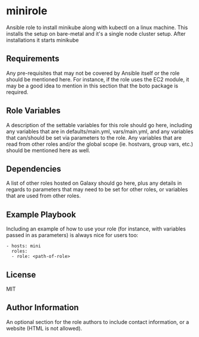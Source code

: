 minirole
=========

Ansible role to install minikube along with kubectl on a linux machine. This installs the setup on bare-metal and it's a single node cluster setup. After installations it starts minikube

Requirements
------------

Any pre-requisites that may not be covered by Ansible itself or the role should be mentioned here. For instance, if the role uses the EC2 module, it may be a good idea to mention in this section that the boto package is required.

Role Variables
--------------

A description of the settable variables for this role should go here, including any variables that are in defaults/main.yml, vars/main.yml, and any variables that can/should be set via parameters to the role. Any variables that are read from other roles and/or the global scope (ie. hostvars, group vars, etc.) should be mentioned here as well.

Dependencies
------------

A list of other roles hosted on Galaxy should go here, plus any details in regards to parameters that may need to be set for other roles, or variables that are used from other roles.

Example Playbook
----------------

Including an example of how to use your role (for instance, with variables passed in as parameters) is always nice for users too:

    - hosts: mini
      roles:
      - role: <path-of-role>   

License
-------

MIT

Author Information
------------------

An optional section for the role authors to include contact information, or a website (HTML is not allowed).
